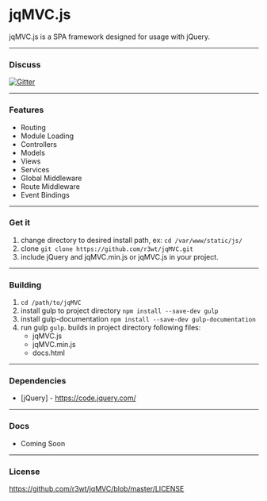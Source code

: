 # jqMVC.js

jqMVC.js is a SPA framework designed for usage with jQuery.


---
### Discuss

[![Gitter](https://badges.gitter.im/Join%20Chat.svg)](https://gitter.im/r3wt/jqMVC?utm_source=badge&utm_medium=badge&utm_campaign=pr-badge)

---
### Features

* Routing
* Module Loading
* Controllers
* Models
* Views
* Services
* Global Middleware
* Route Middleware
* Event Bindings

---
### Get it

1. change directory to desired install path, ex: `cd /var/www/static/js/`
2. clone `git clone https://github.com/r3wt/jqMVC.git`
3. include jQuery and jqMVC.min.js or jqMVC.js in your project.

---
### Building
1. `cd /path/to/jqMVC`
2. install gulp to project directory `npm install --save-dev gulp`
3. install gulp-documentation `npm install --save-dev gulp-documentation`
4. run gulp `gulp`. builds in project directory following files:
	- jqMVC.js
	- jqMVC.min.js
	- docs.html

---
### Dependencies

* [jQuery] - https://code.jquery.com/

---
### Docs 
* Coming Soon

---
### License

https://github.com/r3wt/jqMVC/blob/master/LICENSE